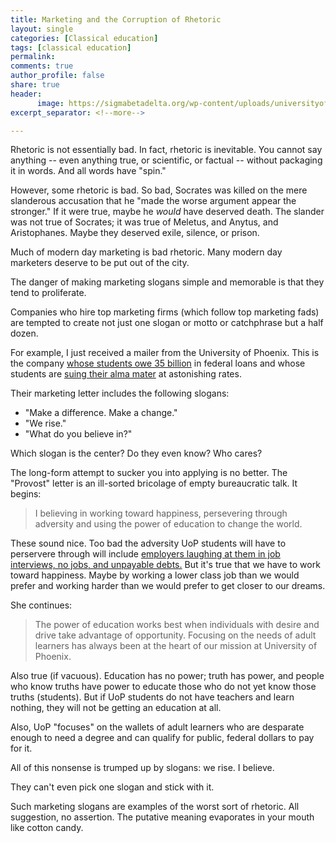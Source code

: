 ```yaml
---
title: Marketing and the Corruption of Rhetoric
layout: single
categories: [Classical education]
tags: [classical education]
permalink: 
comments: true
author_profile: false
share: true
header:
      image: https://sigmabetadelta.org/wp-content/uploads/universityofphoenixvbw1.jpg
excerpt_separator: <!--more-->

---
```


Rhetoric is not essentially bad. In fact, rhetoric is inevitable. You cannot say anything -- even anything true, or scientific, or factual -- without packaging it in words. And all words have "spin." 

However, some rhetoric is bad. So bad, Socrates was killed on the mere slanderous accusation that he "made the worse argument appear the stronger." If it were true, maybe he *would* have deserved death. The slander was not true of Socrates; it was true of Meletus, and Anytus, and Aristophanes. Maybe they deserved exile, silence, or prison. 

Much of modern day marketing is bad rhetoric. Many modern day marketers deserve to be put out of the city. 

The danger of making marketing slogans simple and memorable is that they tend to proliferate. 

Companies who hire top marketing firms (which follow top marketing fads) are tempted to create not just one slogan or motto or catchphrase but a half dozen.

For example, I just received a mailer from the University of Phoenix. This is the company [whose students owe 35 billion](http://www.uoploanforgiveness.com/) in federal loans and whose students are [suing their alma mater](https://www.justice.gov/opa/pr/university-phoenix-settles-false-claims-act-lawsuit-675-million) at astonishing rates. 

Their marketing letter includes the following slogans: 

- "Make a difference. Make a change."
- "We rise."
- "What do you believe in?"

Which slogan is the center? Do they even know? Who cares? 

The long-form attempt to sucker you into applying is no better. The "Provost" letter is an ill-sorted bricolage of empty bureaucratic talk. It begins: 

<!--more-->

>I believing in working toward happiness, persevering through adversity and using the power of education to change the world. 

These sound nice. Too bad the adversity UoP students will have to perservere through will include [employers laughing at them in job interviews, no jobs, and unpayable debts.](http://hubpages.com/education/University-of-Phoenix-Massive-Class-Action-Lawsuit-2009-2010) But it's true that we have to work toward happiness. Maybe by working a lower class job than we would prefer and working harder than we would prefer to get closer to our dreams.

She continues: 

>The power of education works best when individuals with desire and drive take advantage of opportunity. Focusing on the needs of adult learners has always been at the heart of our mission at University of Phoenix. 

Also true (if vacuous). Education has no power; truth has power, and people who know truths have power to educate those who do not yet know those truths (students). But if UoP students do not have teachers and learn nothing, they will not be getting an education at all. 

Also, UoP "focuses" on the wallets of adult learners who are desparate enough to need a degree and can qualify for public, federal dollars to pay for it. 

All of this nonsense is trumped up by slogans: we rise. I believe. 

They can't even pick one slogan and stick with it. 

Such marketing slogans are examples of the worst sort of rhetoric. All suggestion, no assertion. The putative meaning evaporates in your mouth like cotton candy. 

